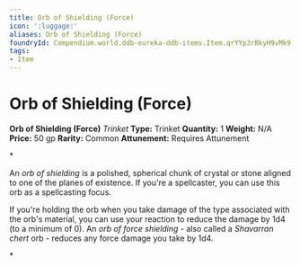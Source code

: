 ```yaml
---
title: Orb of Shielding (Force)
icon: ':luggage:'
aliases: Orb of Shielding (Force)
foundryId: Compendium.world.ddb-eureka-ddb-items.Item.qrYYp3rBkyH9vMk9
tags:
- Item
---
```


# Orb of Shielding (Force)

**Orb of Shielding (Force)**
_Trinket_
**Type:** Trinket
**Quantity:** 1
**Weight:** N/A
**Price:** 50 gp
**Rarity:** Common
**Attunement:** Requires Attunement

*<p>An *orb of shielding* is a polished, spherical chunk of crystal or stone aligned to one of the planes of existence. If you're a spellcaster, you can use this orb as a spellcasting focus.

If you're holding the orb when you take damage of the type associated with the orb's material, you can use your reaction to reduce the damage by 1d4 (to a minimum of 0). An *orb of force shielding* - also called a *Shavarran chert* orb - reduces any force damage you take by 1d4.</p>*